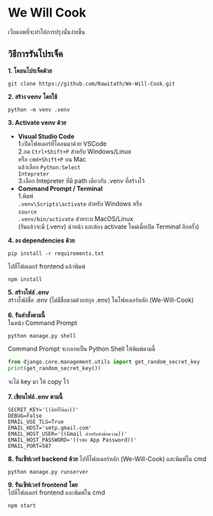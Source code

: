 # We Will Cook
เว็บแอพที่จะทำให้การปรุงนั้นง่ายขึ้น

## วิธีการรันโปรเจ็ค
**1. โคลนโปรเจ็คด้วย**
```console
git clone https://github.com/Rawitath/We-Will-Cook.git
```
**2. สร้าง venv โดยใช้**
```console
python -m venv .venv
```
**3. Activate venv ด้วย**<br>
* **Visual Studio Code**<br>
    1.เปิดโฟลเดอร์ที่โคลนมาด้วย VSCode<br>
    2.กด <code>Ctrl+Shift+P</code> สำหรับ Windows/Linux<br>
      หรือ <code>cmd+Shift+P</code> บน Mac<br>
      แล้วเลือก <code>Python:Select Intepreter</code><br>
    3.เลือก Intepreter ที่มี path เดียวกับ .venv ที่สร้างไว้
* **Command Prompt / Terminal**<br>
    1.พิมพ์<br>
        <code>.venv\Scripts\activate</code> สำหรับ Windows
        หรือ<br>
        <code>source .venv/bin/activate</code> สำหระบ MacOS/Linux<br>
        (รันแล้วจะมี (.venv) นำหน้า และต้อง activate ใหม่เมื่อเปิด Terminal อีกครั้ง)<br>
<!-- end of the list -->
**4. ลง dependencies ด้วย**<br>
```console
pip install -r requirements.txt
```
ไปที่โฟลเดอร์ frontend แล้วพิมพ์<br>
```console
npm install
```
**5. สร้างไฟล์ .env**<br>
สร้างไฟล์ชื่อ .env (ไม่มีชื่อตามด้วยสกุล .env) ในโฟลเดอร์หลัก (We-Will-Cook)<br>
<br>
**6. รันคำสั่งตามนี้**<br>
ในหน้า Command Prompt<br>
```console
python manage.py shell
```
Command Prompt จะกลายเป็น Python Shell ให้พิมพ์ตามนี้<br>
```python
from django.core.management.utils import get_random_secret_key
print(get_random_secret_key())
```
จะได้ key มา ให้ copy ไว้<br>
<br>
**7. เขียนไฟล์ .env ตามนี้**
```
SECRET_KEY='((คีย์ที่ได้มา))'
DEBUG=False
EMAIL_USE_TLS=True
EMAIL_HOST='smtp.gmail.com'
EMAIL_HOST_USER='((Gmail สำหรับส่งข้อความ))'
EMAIL_HOST_PASSWORD='((รหัส App Password))'
EMAIL_PORT=587
```
**8. รันเซิฟเวอร์ backend ด้วย**
ไปที่โฟลเดอร์หลัก (We-Will-Cook) และพิมพ์ใน cmd
```console
python manage.py runserver
```
**9. รันเซิฟเวอร์ frontend โดย**<br>
ไปที่โฟลเดอร์ frontend และพิมพ์ใน cmd
```console
npm start
```
